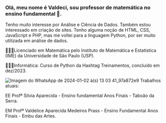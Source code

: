 ### Olá, meu nome é Valdeci, sou professor de matemática no ensino fundamental 👋.
Tenho muito interesse por Análise e Ciência de Dados. Também estou interessado em criação de sites.
Tenho alguma noção de HTML, CSS, JavaScript e PHP, mas me voltei para a linguagem Python, por ser muito utilizada em análise de dados.

👨🏼‍🎓Licenciado em Matemática pelo Instituto de Matemática e Estatistica (IME) da Universidade de São Paulo (USP).

👨🏻‍💻Informática: Curso de Python da Hashtag Treinamentos, concluido em dez/2023.

![Imagem do WhatsApp de 2024-01-02 à(s) 13 03 41_97a872e9](https://github.com/Valdeci-Embu/Valdeci-Embu/assets/118638980/be794cbc-6d83-44ba-8c33-5afda7efcac8)
Trabalhos atuais:

EE Profª Silvia Aparecida - Ensino fundamental Anos Finais - Taboão da Serra.

EM Profª Valdelice Aparecida Medeiros Prass - Ensino Fundamental Anos Finais - Embu das Artes.

<!--
**Valdeci-Embu/Valdeci-Embu** is a ✨ _special_ ✨ repository because its `README.md` (this file) appears on your GitHub profile.

Here are some ideas to get you started:

- 🔭 I’m currently working on ...
- 🌱 I’m currently learning ...
- 👯 I’m looking to collaborate on ...
- 🤔 I’m looking for help with ...
- 💬 Ask me about ...
- 📫 How to reach me: ...
- 😄 Pronouns: ...
- ⚡ Fun fact: ...
-->
